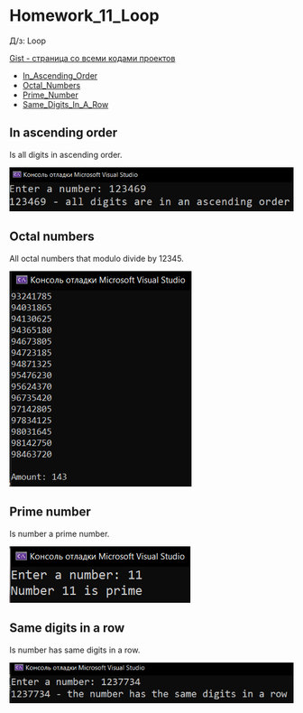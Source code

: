 
# Homework_11_Loop
Д/з: Loop

<a href="https://gist.github.com/SlavikArt/e24e8ebcae4ddd8acbf5a13dbae5a840">Gist - страница со всеми кодами проектов</a>

* [In_Ascending_Order](In_Ascending_Order)
* [Octal_Numbers](Octal_Numbers)
* [Prime_Number](Prime_Number)
* [Same_Digits_In_A_Row](Same_Digits_In_A_Row)

<p align="center">
    <h2>In ascending order</h2>
    <p>Is all digits in ascending order.</p>
    <img src="images/In_Ascending_Order.png">
    <h2>Octal numbers</h2>
    <p>All octal numbers that modulo divide by 12345.</p>
    <img src="images/Octal_Numbers.png">
    <h2>Prime number</h2>
    <p>Is number a prime number.</p>
    <img src="images/Prime_Number.png">
    <h2>Same digits in a row</h2>
    <p>Is number has same digits in a row.</p>
    <img src="images/Same_Digits_In_A_Row.png">
</p>